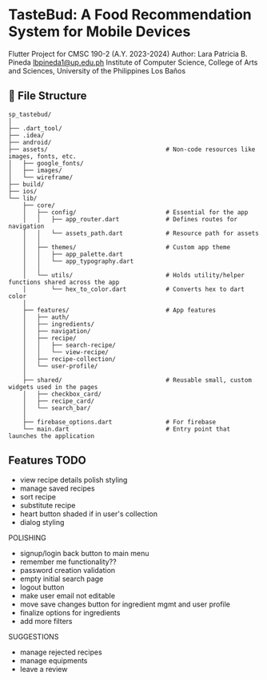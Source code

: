 # TasteBud: A Food Recommendation System for Mobile Devices

Flutter Project for CMSC 190-2 (A.Y. 2023-2024)
Author: Lara Patricia B. Pineda
        lbpineda1@up.edu.ph
        Institute of Computer Science,
        College of Arts and Sciences,
        University of the Philippines Los Baños

## 📌 File Structure
```
sp_tastebud/
│
├── .dart_tool/
├── .idea/
├── android/
├── assets/                                 # Non-code resources like images, fonts, etc.
│   ├── google_fonts/
│   ├── images/
│   └── wireframe/
├── build/
├── ios/
└── lib/
    ├── core/
    │   ├── config/                         # Essential for the app
    │   │   ├── app_router.dart             # Defines routes for navigation
    │   │   └── assets_path.dart            # Resource path for assets
    │   │
    │   ├── themes/                         # Custom app theme
    │   │   ├── app_palette.dart
    │   │   └── app_typography.dart
    │   │
    │   └── utils/                          # Holds utility/helper functions shared across the app
    │       └── hex_to_color.dart           # Converts hex to dart color
    │
    ├── features/                           # App features
    │   ├── auth/
    │   ├── ingredients/
    │   ├── navigation/
    │   ├── recipe/
    │   │   ├── search-recipe/
    │   │   └── view-recipe/
    │   ├── recipe-collection/
    │   └── user-profile/
    │
    ├── shared/                             # Reusable small, custom widgets used in the pages
    │   ├── checkbox_card/
    │   ├── recipe_card/
    │   └── search_bar/
    │
    ├── firebase_options.dart               # For firebase
    └── main.dart                           # Entry point that launches the application
```

## Features TODO

-   view recipe details polish styling
-   manage saved recipes
-   sort recipe
-   substitute recipe
-   heart button shaded if in user's collection
-   dialog styling

POLISHING
-   signup/login back button to main menu
-   remember me functionality??
-   password creation validation
-   empty initial search page
-   logout button
-   make user email not editable
-   move save changes button for ingredient mgmt and user profile
-   finalize options for ingredients
-   add more filters

SUGGESTIONS
-   manage rejected recipes
-   manage equipments
-   leave a review
